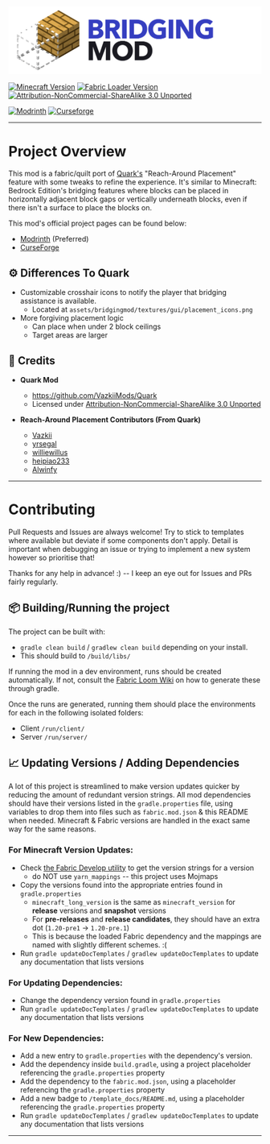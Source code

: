 [![](./media/banner.png)](https://github.com/CloudG360/BridgingMod)

[![Minecraft Version](https://img.shields.io/badge/Minecraft-v${minecraft_version}-blue?style=flat-square)](https://www.minecraft.net/en-us)
[![Fabric Loader Version](https://img.shields.io/badge/Fabric_Loader-v${loader_version}-AA8554?style=flat-square)](https://fabricmc.net/use/installer/)
[![Attribution-NonCommercial-ShareAlike 3.0 Unported](https://img.shields.io/badge/License-GNU_GPL_3.0-mint?style=flat-square)](https://creativecommons.org/licenses/by-nc-sa/3.0/)

[![Modrinth](https://img.shields.io/modrinth/dt/lO3s8hjs?logo=modrinth&style=flat-square)](https://modrinth.com/mod/bridging-mod)
[![Curseforge](https://cf.way2muchnoise.eu/short_bridging-mod.svg?badge_style=flat)](https://www.curseforge.com/minecraft/mc-mods/bridging-mod)

---

# Project Overview

This mod is a fabric/quilt port of [Quark's](https://github.com/VazkiiMods/Quark) "Reach-Around Placement" feature with
some tweaks to refine the experience. It's similar to Minecraft: Bedrock Edition's bridging features where blocks can be
placed in horizontally adjacent block gaps or vertically underneath blocks, even if there isn't a surface to place the
blocks on.

This mod's official project pages can be found below:

- [Modrinth](https://modrinth.com/mod/bridging-mod) (Preferred)
- [CurseForge](https://www.curseforge.com/minecraft/mc-mods/bridging-mod)

## ⚙️ Differences To Quark

- Customizable crosshair icons to notify the player that bridging assistance is available.
  - Located at `assets/bridgingmod/textures/gui/placement_icons.png`
- More forgiving placement logic
  - Can place when under 2 block ceilings
  - Target areas are larger


## 📜 Credits

- **Quark Mod**
  - https://github.com/VazkiiMods/Quark
  - Licensed under [Attribution-NonCommercial-ShareAlike 3.0 Unported](https://creativecommons.org/licenses/by-nc-sa/3.0/)


- **Reach-Around Placement Contributors (From Quark)**
  - [Vazkii](https://github.com/Vazkii)
  - [yrsegal](https://github.com/yrsegal)
  - [williewillus](https://github.com/williewillus)
  - [heipiao233](https://github.com/heipiao233)
  - [Alwinfy](https://github.com/Alwinfy)

--- 


# Contributing

Pull Requests and Issues are always welcome! Try to stick to templates where available but deviate if some components
don't apply. Detail is important when debugging an issue or trying to implement a new system however so prioritise
that!

Thanks for any help in advance! :)  -- I keep an eye out for Issues and PRs fairly regularly.


## 📦 Building/Running the project

The project can be built with:

- `gradle clean build` / `gradlew clean build` depending on your install.
- This should build to `/build/libs/`

If running the mod in a dev environment, runs should be created automatically. If not, consult the 
[Fabric Loom Wiki](https://fabricmc.net/wiki/documentation:fabric_loom) on how to generate these through gradle.

Once the runs are generated, running them should place the environments for each in the following isolated folders:

- Client `/run/client/`
- Server `/run/server/`



## 📈 Updating Versions / Adding Dependencies

A lot of this project is streamlined to make version updates quicker by reducing the amount of redundant version
strings. All mod dependencies should have their versions listed in the `gradle.properties` file, using variables
to drop them into files such as `fabric.mod.json` & this README when needed. Minecraft & Fabric versions are handled in
the exact same way for the same reasons.


### For Minecraft Version Updates:

- Check [the Fabric Develop utility](https://fabricmc.net/develop/) to get the version strings for a version
  - do NOT use `yarn_mappings` -- this project uses Mojmaps
- Copy the versions found into the appropriate entries found in `gradle.properties`
  - `minecraft_long_version` is the same as `minecraft_version` for __release__ versions and __snapshot__ versions
  - For __pre-releases__ and __release candidates__, they should have an extra dot (`1.20-pre1` -> `1.20-pre.1`)
  - This is because the loaded Fabric dependency and the mappings are named with slightly different schemes. :(
- Run `gradle updateDocTemplates` / `gradlew updateDocTemplates` to update any documentation that lists versions


### For Updating Dependencies:

- Change the dependency version found in `gradle.properties`
- Run `gradle updateDocTemplates` / `gradlew updateDocTemplates` to update any documentation that lists versions


### For New Dependencies:

- Add a new entry to `gradle.properties` with the dependency's version.
- Add the dependency inside `build.gradle`, using a project placeholder referencing the `gradle.properties` property
- Add the dependency to the `fabric.mod.json`, using a placeholder referencing the `gradle.properties` property
- Add a new badge to `/template_docs/README.md`, using a placeholder referencing the `gradle.properties` property
- Run `gradle updateDocTemplates` / `gradlew updateDocTemplates` to update any documentation that lists versions

---